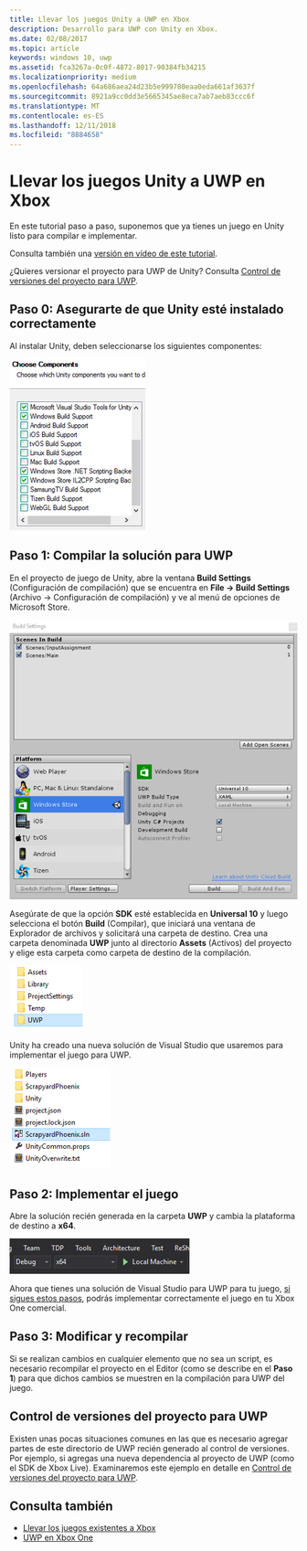 ```yaml
---
title: Llevar los juegos Unity a UWP en Xbox
description: Desarrollo para UWP con Unity en Xbox.
ms.date: 02/08/2017
ms.topic: article
keywords: windows 10, uwp
ms.assetid: fca3267a-0c0f-4872-8017-90384fb34215
ms.localizationpriority: medium
ms.openlocfilehash: 64a686aea24d23b5e999780eaa0eda661af3637f
ms.sourcegitcommit: 8921a9cc0dd3e5665345ae8eca7ab7aeb83ccc6f
ms.translationtype: MT
ms.contentlocale: es-ES
ms.lasthandoff: 12/11/2018
ms.locfileid: "8884658"
---
```

# <a name="bringing-unity-games-to-uwp-on-xbox"></a>Llevar los juegos Unity a UWP en Xbox


En este tutorial paso a paso, suponemos que ya tienes un juego en Unity listo para compilar e implementar.

Consulta también una [versión en vídeo de este tutorial](https://www.youtube.com/watch?v=f0Ptvw7k-CE).

¿Quieres versionar el proyecto para UWP de Unity? Consulta [Control de versiones del proyecto para UWP](development-lanes-unity-versioning.md).

## <a name="step-0-ensure-unity-is-installed-correctly"></a>Paso 0: Asegurarte de que Unity esté instalado correctamente

Al instalar Unity, deben seleccionarse los siguientes componentes:

![Componentes de instalación de Unity](images/unity-install-components.png)

## <a name="step-1-building-the-uwp-solution"></a>Paso 1: Compilar la solución para UWP

En el proyecto de juego de Unity, abre la ventana **Build Settings** (Configuración de compilación) que se encuentra en **File -> Build Settings** (Archivo -> Configuración de compilación) y ve al menú de opciones de Microsoft Store.

![Ventana de configuración de compilación](images/build-settings.png)

Asegúrate de que la opción **SDK** esté establecida en **Universal 10** y luego selecciona el botón **Build** (Compilar), que iniciará una ventana de Explorador de archivos y solicitará una carpeta de destino. Crea una carpeta denominada **UWP** junto al directorio **Assets** (Activos) del proyecto y elige esta carpeta como carpeta de destino de la compilación.

![Carpeta de destino de la compilación](images/build-destination.png)

Unity ha creado una nueva solución de Visual Studio que usaremos para implementar el juego para UWP.

![Solución de VS para UWP](images/uwp-vs-solution.png)

## <a name="step-2-deploying-your-game"></a>Paso 2: Implementar el juego

Abre la solución recién generada en la carpeta **UWP** y cambia la plataforma de destino a **x64**.

![Plataforma de compilación x64](images/x64-build-platform.png)

Ahora que tienes una solución de Visual Studio para UWP para tu juego, [si sigues estos pasos](getting-started.md), podrás implementar correctamente el juego en tu Xbox One comercial.

## <a name="step-3-modify-and-rebuild"></a>Paso 3: Modificar y recompilar

Si se realizan cambios en cualquier elemento que no sea un script, es necesario recompilar el proyecto en el Editor (como se describe en el __Paso 1__) para que dichos cambios se muestren en la compilación para UWP del juego.

## <a name="versioning-your-uwp-project"></a>Control de versiones del proyecto para UWP

Existen unas pocas situaciones comunes en las que es necesario agregar partes de este directorio de UWP recién generado al control de versiones. Por ejemplo, si agregas una nueva dependencia al proyecto de UWP (como el SDK de Xbox Live).  Examinaremos este ejemplo en detalle en [Control de versiones del proyecto para UWP](development-lanes-unity-versioning.md).

## <a name="see-also"></a>Consulta también
- [Llevar los juegos existentes a Xbox](development-lanes-landing.md)
- [UWP en Xbox One](index.md)
